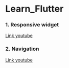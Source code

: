 # Learn_Flutter
### **1. Responsive widget**
[Link youtube](http://https://www.youtube.com/watch?v=MrPJBAOzKTQ)
### **2. Navigation**
[Link youtube](https://www.youtube.com/watch?v=hgNNLIpO5AM)
